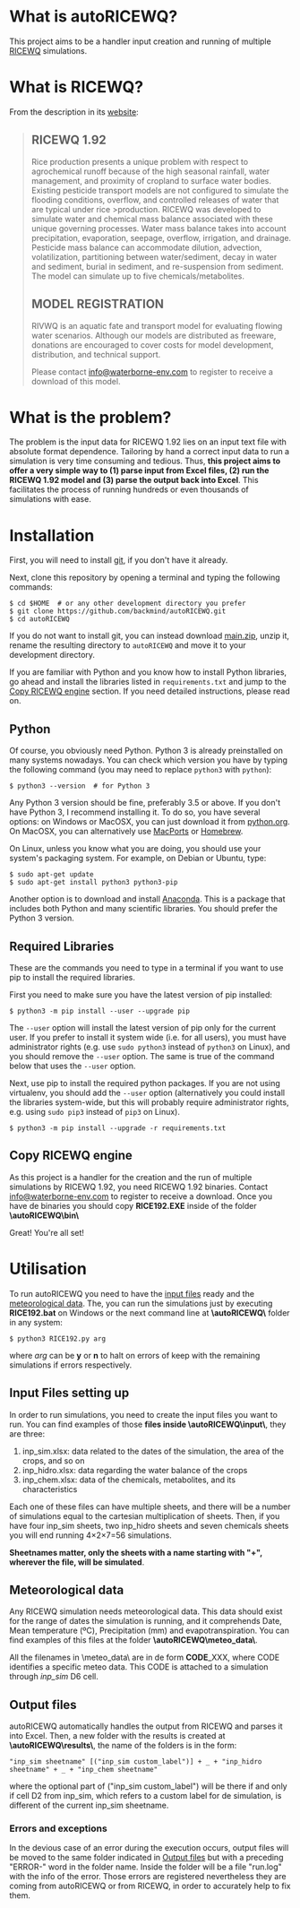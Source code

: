 # What is autoRICEWQ?
This project aims to be a handler input creation and running of multiple [RICEWQ](https://www.waterborne-env.com/model/ricewq-19/) simulations. 

# What is RICEWQ?

From the description in its [website](https://www.waterborne-env.com/model/ricewq-19/):

> ## RICEWQ 1.92
> Rice production presents a unique problem with respect to agrochemical runoff because of the high seasonal rainfall, water management, and proximity of cropland to surface water bodies. Existing pesticide transport models are not configured to simulate the flooding conditions, overflow, and controlled releases of water that are typical under rice >production. RICEWQ was developed to simulate water and chemical mass balance associated with these unique governing processes.
>Water mass balance takes into account precipitation, evaporation, seepage, overflow, irrigation, and drainage. Pesticide mass balance can accommodate dilution, advection, volatilization, partitioning between water/sediment, decay in water and sediment, burial in sediment, and re-suspension from sediment. The model can simulate up to five chemicals/metabolites.
> ## MODEL REGISTRATION
> RIVWQ is an aquatic fate and transport model for evaluating flowing water scenarios. Although our models are distributed as freeware, donations are encouraged to cover costs for model development, distribution, and technical support.
>
>Please contact info@waterborne-env.com to register to receive a download of this model.

# What is the problem?

The problem is the input data for RICEWQ 1.92 lies on an input text file with absolute format dependence. Tailoring by hand a correct input data to run a simulation is very time consuming and tedious. Thus, **this project aims to offer a very simple way to (1) parse input from Excel files, (2) run the RICEWQ 1.92 model and (3) parse the output back into Excel**. This facilitates the process of running hundreds or even thousands of simulations with ease.

# Installation

First, you will need to install [git](https://git-scm.com/), if you don't have it already.

Next, clone this repository by opening a terminal and typing the following commands:

    $ cd $HOME  # or any other development directory you prefer
    $ git clone https://github.com/backmind/autoRICEWQ.git
    $ cd autoRICEWQ

If you do not want to install git, you can instead download [main.zip](https://github.com/backmind/autoRICEWQ/archive/refs/heads/main.zip), unzip it, rename the resulting directory to `autoRICEWQ` and move it to your development directory.

If you are familiar with Python and you know how to install Python libraries, go ahead and install the libraries listed in `requirements.txt` and jump to the [Copy RICEWQ engine](#copy-ricewq-engine) section. If you need detailed instructions, please read on.

## Python 
Of course, you obviously need Python. Python 3 is already preinstalled on many systems nowadays. You can check which version you have by typing the following command (you may need to replace `python3` with `python`):

    $ python3 --version  # for Python 3

Any Python 3 version should be fine, preferably 3.5 or above. If you don't have Python 3, I recommend installing it. To do so, you have several options: on Windows or MacOSX, you can just download it from [python.org](https://www.python.org/downloads/). On MacOSX, you can alternatively use [MacPorts](https://www.macports.org/) or [Homebrew](https://brew.sh/). 

On Linux, unless you know what you are doing, you should use your system's packaging system. For example, on Debian or Ubuntu, type:

    $ sudo apt-get update
    $ sudo apt-get install python3 python3-pip

Another option is to download and install [Anaconda](https://www.continuum.io/downloads). This is a package that includes both Python and many scientific libraries. You should prefer the Python 3 version.

## Required Libraries

These are the commands you need to type in a terminal if you want to use pip to install the required libraries.

First you need to make sure you have the latest version of pip installed:

    $ python3 -m pip install --user --upgrade pip

The `--user` option will install the latest version of pip only for the current user. If you prefer to install it system wide (i.e. for all users), you must have administrator rights (e.g. use `sudo python3` instead of `python3` on Linux), and you should remove the `--user` option. The same is true of the command below that uses the `--user` option.

Next, use pip to install the required python packages. If you are not using virtualenv, you should add the `--user` option (alternatively you could install the libraries system-wide, but this will probably require administrator rights, e.g. using `sudo pip3` instead of `pip3` on Linux).

    $ python3 -m pip install --upgrade -r requirements.txt

## Copy RICEWQ engine

As this project is a handler for the creation and the run of multiple simulations by RICEWQ 1.92, you need RICEWQ 1.92 binaries. Contact info@waterborne-env.com to register to receive a download. Once you have de binaries you should copy **RICE192.EXE** inside of the folder **\\autoRICEWQ\\bin\\**

Great! You're all set!

# Utilisation
To run autoRICEWQ you need to have the [input files](#input-files-setting-up) ready and the [meteorological data](#meteorological-data). The, you can run the simulations just by executing **RICE192.bat** on Windows or the next command line at **\\autoRICEWQ\\** folder in any system:

    $ python3 RICE192.py arg
    
where _arg_ can be **y** or **n** to halt on errors of keep with the remaining simulations if errors respectively.

## Input Files setting up
In order to run simulations, you need to create the input files you want to run. You can find examples of those **files inside \\autoRICEWQ\\input\\**, they are three:
1. inp_sim.xlsx: data related to the dates of the simulation, the area of the crops, and so on
2. inp_hidro.xlsx: data regarding the water balance of the crops
3. inp_chem.xlsx: data of the chemicals, metabolites, and its characteristics

Each one of these files can have multiple sheets, and there will be a number of simulations equal to the cartesian multiplication of sheets. Then, if you have four inp_sim sheets, two inp_hidro sheets and seven chemicals sheets you will end running 4×2×7=56 simulations.

**Sheetnames matter, only the sheets with a name starting with "+", wherever the file, will be simulated**.

## Meteorological data
Any RICEWQ simulation needs meteorological data. This data should exist for the range of dates the simulation is running, and it comprehends Date, Mean temperature (ºC), Precipitation (mm) and evapotranspiration. You can find examples of this files at the folder **\\autoRICEWQ\\meteo_data\\**.

All the filenames in \\meteo_data\\ are in de form **CODE**\_XXX, where CODE identifies a specific meteo data. This CODE is attached to a simulation through _inp\_sim_ D6 cell. 

## Output files
autoRICEWQ automatically handles the output from RICEWQ and parses it into Excel. Then, a new folder with the results is created at **\\autoRICEWQ\\results\\**, the name of the folders is in the form: 

    "inp_sim sheetname" [("inp_sim custom_label")] + _ + "inp_hidro sheetname" + _ + "inp_chem sheetname"
    
where the optional part of ("inp_sim custom_label") will be there if and only if cell D2 from inp_sim, which refers to a custom label for de simulation, is different of the current inp_sim sheetname.

### Errors and exceptions
In the devious case of an error during the execution occurs, output files will be moved to the same folder indicated in [Output files](#output-files) but with a preceding "ERROR-" word in the folder name. Inside the folder will be a file "run.log" with the info of the error. Those errors are registered nevertheless they are coming from autoRICEWQ or from RICEWQ, in order to accurately help to fix them.
